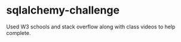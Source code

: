 # sqlalchemy-challenge

Used W3 schools and stack overflow along with class videos to help complete.
